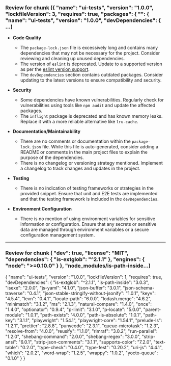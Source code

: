 ### Review for chunk ({   "name": "ui-tests",   "version": "1.0.0",   "lockfileVersion": 3,   "requires": true,   "packages": {     "": {       "name": "ui-tests",       "version": "1.0.0",       "devDependencies": {      …)

- **Code Quality**
  - The `package-lock.json` file is excessively long and contains many dependencies that may not be necessary for the project. Consider reviewing and cleaning up unused dependencies.
  - The version of `eslint` is deprecated. Update to a supported version as per the [eslint version support](https://eslint.org/version-support).
  - The `devDependencies` section contains outdated packages. Consider updating to the latest versions to ensure compatibility and security.

- **Security**
  - Some dependencies have known vulnerabilities. Regularly check for vulnerabilities using tools like `npm audit` and update the affected packages.
  - The `inflight` package is deprecated and has known memory leaks. Replace it with a more reliable alternative like `lru-cache`.

- **Documentation/Maintainability**
  - There are no comments or documentation within the `package-lock.json` file. While this file is auto-generated, consider adding a README or comments in the main project files to explain the purpose of the dependencies.
  - There is no changelog or versioning strategy mentioned. Implement a changelog to track changes and updates in the project.

- **Testing**
  - There is no indication of testing frameworks or strategies in the provided snippet. Ensure that unit and E2E tests are implemented and that the testing framework is included in the `devDependencies`.

- **Environment Configuration**
  - There is no mention of using environment variables for sensitive information or configuration. Ensure that any secrets or sensitive data are managed through environment variables or a secure configuration management system.

---

### Review for chunk (      "dev": true,       "license": "MIT",       "dependencies": {         "is-extglob": "^2.1.1"       },       "engines": {         "node": ">=0.10.0"       }     },     "node_modules/is-path-inside…)

{
  "name": "ui-tests",
  "version": "1.0.0",
  "lockfileVersion": 1,
  "requires": true,
  "devDependencies": {
    "is-extglob": "^2.1.1",
    "is-path-inside": "3.0.3",
    "isexe": "2.0.0",
    "js-yaml": "4.1.0",
    "json-buffer": "3.0.1",
    "json-schema-traverse": "0.4.1",
    "json-stable-stringify-without-jsonify": "1.0.1",
    "keyv": "4.5.4",
    "levn": "0.4.1",
    "locate-path": "6.0.0",
    "lodash.merge": "4.6.2",
    "minimatch": "3.1.2",
    "ms": "2.1.3",
    "natural-compare": "1.4.0",
    "once": "1.4.0",
    "optionator": "0.9.4",
    "p-limit": "3.1.0",
    "p-locate": "5.0.0",
    "parent-module": "1.0.1",
    "path-exists": "4.0.0",
    "path-is-absolute": "1.0.1",
    "path-key": "3.1.1",
    "playwright": "1.54.1",
    "playwright-core": "1.54.1",
    "prelude-ls": "1.2.1",
    "prettier": "2.8.8",
    "punycode": "2.3.1",
    "queue-microtask": "1.2.3",
    "resolve-from": "4.0.0",
    "reusify": "1.1.0",
    "rimraf": "3.0.2",
    "run-parallel": "1.2.0",
    "shebang-command": "2.0.0",
    "shebang-regex": "3.0.0",
    "strip-ansi": "6.0.1",
    "strip-json-comments": "3.1.1",
    "supports-color": "7.2.0",
    "text-table": "0.2.0",
    "type-check": "0.4.0",
    "type-fest": "0.20.2",
    "uri-js": "4.4.1",
    "which": "2.0.2",
    "word-wrap": "1.2.5",
    "wrappy": "1.0.2",
    "yocto-queue": "0.1.0"
  }
}